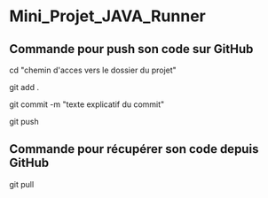 # Mini_Projet_JAVA_Runner

## Commande pour push son code sur GitHub
cd "chemin d'acces vers le dossier du projet"

git add .

git commit -m "texte explicatif du commit"

git push

## Commande pour récupérer son code depuis GitHub
git pull


